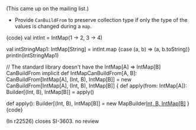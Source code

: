 (This came up on the mailing list.)

 * Provide `CanBuildFrom` to preserve collection type if only the type of the values is changed during a `map`.

{code}
val intInt = IntMap(1 -> 2, 3 -> 4)

val intStringMap1: IntMap[String] = intInt.map {case (a, b) => (a, b.toString)}
println(intStringMap1)

// The standard library doesn't have the IntMap[A] => IntMap[B] CanBuildFrom
implicit def IntMapCanBuildFrom[A, B]: CanBuildFrom[IntMap[A], (Int, B), IntMap[B]] = new CanBuildFrom[IntMap[A], (Int, B), IntMap[B]] {
  def apply(from: IntMap[A]): Builder[(Int, B), IntMap[B]] = apply()

  def apply(): Builder[(Int, B), IntMap[B]] = new MapBuilder[Int, B, IntMap[B]](IntMap.empty[B])
}
{code}


(In r22526) closes SI-3603. no review
